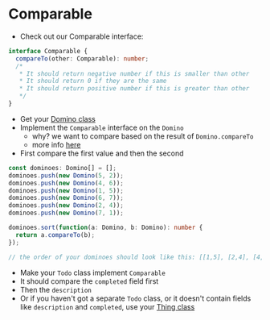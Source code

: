 # Comparable

- Check out our Comparable interface:

```typescript
interface Comparable {
  compareTo(other: Comparable): number;
  /*
   * It should return negative number if this is smaller than other
   * It should return 0 if they are the same
   * It should return positive number if this is greater than other
   */
}
```

- Get your [Domino class](../../oo/dominoes/)
- Implement the `Comparable` interface on the `Domino`
  - why? we want to compare based on the result of `Domino.compareTo`
  - more info
    [here](https://developer.mozilla.org/en-US/docs/Web/JavaScript/Reference/Global_Objects/Array/sort#Syntax)
- First compare the first value and then the second

```typescript
const dominoes: Domino[] = [];
dominoes.push(new Domino(5, 2));
dominoes.push(new Domino(4, 6));
dominoes.push(new Domino(1, 5));
dominoes.push(new Domino(6, 7));
dominoes.push(new Domino(2, 4));
dominoes.push(new Domino(7, 1));

dominoes.sort(function(a: Domino, b: Domino): number {
  return a.compareTo(b);
});

// the order of your dominoes should look like this: [[1,5], [2,4], [4,6], [5,2], [6,7], [7,1]]
```

- Make your `Todo` class implement `Comparable`
- It should compare the `completed` field first
- Then the `description`
- Or if you haven't got a separate `Todo` class, or it doesn't contain fields
  like `description` and `completed`, use your
  [Thing class](../../oo/fleet-of-things)
